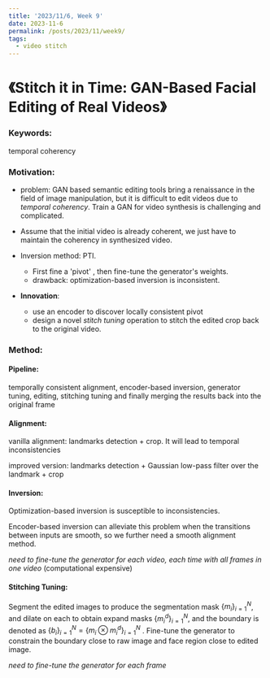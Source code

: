 ```yaml
---
title: '2023/11/6, Week 9'
date: 2023-11-6
permalink: /posts/2023/11/week9/
tags:
  - video stitch
---
```


# 《**Stitch it in Time: GAN-Based Facial Editing of Real Videos**》

### Keywords:

temporal coherency

### Motivation:

- problem: GAN based semantic editing tools bring a renaissance in the field of image manipulation, but it is difficult to edit videos due to *temporal coherency*. Train a GAN for video synthesis is challenging and complicated.
- Assume that the initial video is already coherent, we just have to maintain the coherency in synthesized video.
- Inversion method: PTI.
  -  First fine a 'pivot' , then fine-tune the generator's weights.
  - drawback: optimization-based inversion is inconsistent.

- **Innovation**:
  - use an encoder to discover locally consistent pivot
  - design a novel *stitch tuning* operation to stitch the edited crop back to the original video.

### Method:

#### Pipeline:  

temporally consistent alignment, encoder-based inversion, generator tuning, editing, stitching tuning and finally merging the results back into the original frame

#### Alignment:

vanilla alignment: landmarks detection + crop. It will lead to temporal inconsistencies

improved version: landmarks detection + Gaussian low-pass filter over the landmark + crop

#### Inversion:

Optimization-based inversion is susceptible to inconsistencies.

Encoder-based inversion can alleviate this problem when the transitions between inputs are smooth, so we further need a smooth alignment method.

*need to fine-tune the generator for each video, each time with all frames in one video* (computational expensive)

#### Stitching Tuning:

Segment the edited images to produce the segmentation mask $\{ m_i \}^N_{i=1}$, and dilate on each to obtain expand masks $\{ m_i^d \}^N_{i=1}$, and the boundary is denoted as $\{ b_i \}^N_{i=1} = \{ m_i \otimes m_i^d \}^N_{i=1}$ . Fine-tune the generator to constrain the boundary close to raw image and face region close to edited image.

*need to fine-tune the generator for each frame*
